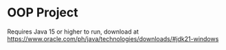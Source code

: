 # OOP Project
Requires Java 15 or higher to run, 
download at https://www.oracle.com/ph/java/technologies/downloads/#jdk21-windows
